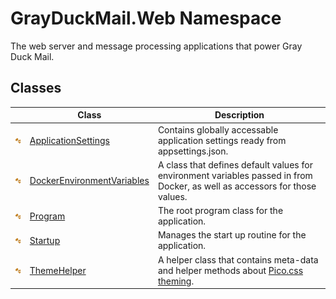 GrayDuckMail.Web Namespace
==========================
The web server and message processing applications that power Gray Duck Mail.


Classes
-------

|                 | Class                           | Description                                                                                                                 |
| --------------- | ------------------------------- | --------------------------------------------------------------------------------------------------------------------------- |
| ![Public class] | [ApplicationSettings][1]        | Contains globally accessable application settings ready from appsettings.json.                                              |
| ![Public class] | [DockerEnvironmentVariables][2] | A class that defines default values for environment variables passed in from Docker, as well as accessors for those values. |
| ![Public class] | [Program][3]                    | The root program class for the application.                                                                                 |
| ![Public class] | [Startup][4]                    | Manages the start up routine for the application.                                                                           |
| ![Public class] | [ThemeHelper][5]                | A helper class that contains meta-data and helper methods about [Pico.css theming][6].                                      |

[1]: ApplicationSettings/README.md
[2]: DockerEnvironmentVariables/README.md
[3]: Program/README.md
[4]: Startup/README.md
[5]: ThemeHelper/README.md
[6]: https://picocss.com/docs/themes.html
[Public class]: ../icons/pubclass.svg "Public class"
